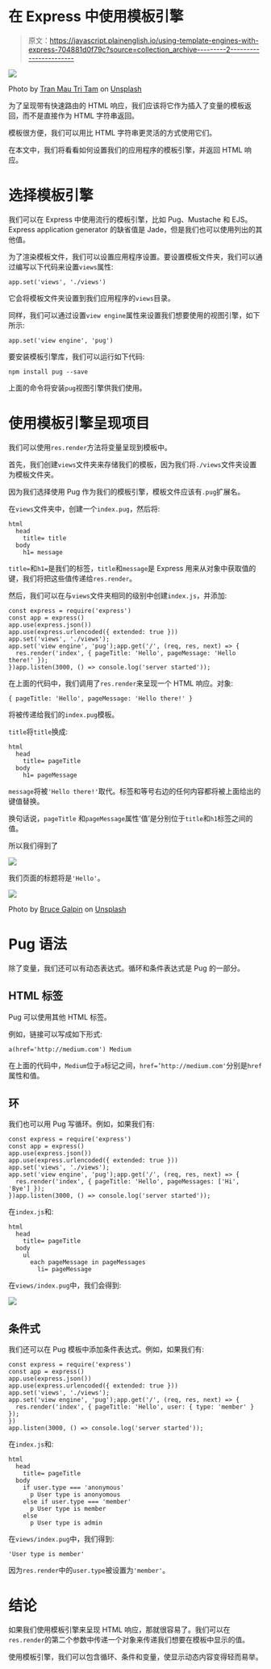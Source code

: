 # 在 Express 中使用模板引擎

> 原文：<https://javascript.plainenglish.io/using-template-engines-with-express-704881d0f79c?source=collection_archive---------2----------------------->

![](img/6d9123e07fd88c4ddef9657935d15408.png)

Photo by [Tran Mau Tri Tam](https://unsplash.com/@tranmautritam?utm_source=medium&utm_medium=referral) on [Unsplash](https://unsplash.com?utm_source=medium&utm_medium=referral)

为了呈现带有快速路由的 HTML 响应，我们应该将它作为插入了变量的模板返回，而不是直接作为 HTML 字符串返回。

模板很方便，我们可以用比 HTML 字符串更灵活的方式使用它们。

在本文中，我们将看看如何设置我们的应用程序的模板引擎，并返回 HTML 响应。

# 选择模板引擎

我们可以在 Express 中使用流行的模板引擎，比如 Pug、Mustache 和 EJS。Express application generator 的缺省值是 Jade，但是我们也可以使用列出的其他值。

为了渲染模板文件，我们可以设置应用程序设置。要设置模板文件夹，我们可以通过编写以下代码来设置`views`属性:

```
app.set('views', './views')
```

它会将模板文件夹设置到我们应用程序的`views`目录。

同样，我们可以通过设置`view engine`属性来设置我们想要使用的视图引擎，如下所示:

```
app.set('view engine', 'pug')
```

要安装模板引擎库，我们可以运行如下代码:

```
npm install pug --save
```

上面的命令将安装`pug`视图引擎供我们使用。

# 使用模板引擎呈现项目

我们可以使用`res.render`方法将变量呈现到模板中。

首先，我们创建`views`文件夹来存储我们的模板，因为我们将`./views`文件夹设置为模板文件夹。

因为我们选择使用 Pug 作为我们的模板引擎，模板文件应该有`.pug`扩展名。

在`views`文件夹中，创建一个`index.pug`，然后将:

```
html
  head
    title= title
  body
    h1= message
```

`title=`和`h1=`是我们的标签，`title`和`message`是 Express 用来从对象中获取值的键，我们将把这些值传递给`res.render`。

然后，我们可以在与`views`文件夹相同的级别中创建`index.js`，并添加:

```
const express = require('express')
const app = express()
app.use(express.json())
app.use(express.urlencoded({ extended: true }))
app.set('views', './views');
app.set('view engine', 'pug');app.get('/', (req, res, next) => {
  res.render('index', { pageTitle: 'Hello', pageMessage: 'Hello there!' });
})app.listen(3000, () => console.log('server started'));
```

在上面的代码中，我们调用了`res.render`来呈现一个 HTML 响应。对象:

```
{ pageTitle: 'Hello', pageMessage: 'Hello there!' }
```

将被传递给我们的`index.pug`模板。

`title`将`title`换成:

```
html
  head
    title= pageTitle
  body
    h1= pageMessage
```

`message`将被`'Hello there!'`取代。标签和等号右边的任何内容都将被上面给出的键值替换。

换句话说，`pageTitle` 和`pageMessage`属性‘值’是分别位于`title`和`h1`标签之间的值。

所以我们得到了

![](img/8de497e743943d3f840d8062e903648d.png)

我们页面的标题将是`'Hello'`。

![](img/8b3769c363e611349c86b291c61708c4.png)

Photo by [Bruce Galpin](https://unsplash.com/@star2dev?utm_source=medium&utm_medium=referral) on [Unsplash](https://unsplash.com?utm_source=medium&utm_medium=referral)

# Pug 语法

除了变量，我们还可以有动态表达式。循环和条件表达式是 Pug 的一部分。

## HTML 标签

Pug 可以使用其他 HTML 标签。

例如，链接可以写成如下形式:

```
a(href='http://medium.com') Medium
```

在上面的代码中，`Medium`位于`a`标记之间，`href=’http://medium.com'`分别是`href`属性和值。

## 环

我们也可以用 Pug 写循环。例如，如果我们有:

```
const express = require('express')
const app = express()
app.use(express.json())
app.use(express.urlencoded({ extended: true }))
app.set('views', './views');
app.set('view engine', 'pug');app.get('/', (req, res, next) => {
  res.render('index', { pageTitle: 'Hello', pageMessages: ['Hi', 'Bye'] });
})app.listen(3000, () => console.log('server started'));
```

在`index.js`和:

```
html
  head
    title= pageTitle
  body
    ul
      each pageMessage in pageMessages
        li= pageMessage
```

在`views/index.pug`中，我们会得到:

![](img/7160f843916ed99e3969e349ed4db7c8.png)

## 条件式

我们还可以在 Pug 模板中添加条件表达式。例如，如果我们有:

```
const express = require('express')
const app = express()
app.use(express.json())
app.use(express.urlencoded({ extended: true }))
app.set('views', './views');
app.set('view engine', 'pug');app.get('/', (req, res, next) => {
  res.render('index', { pageTitle: 'Hello', user: { type: 'member' }   });
})
app.listen(3000, () => console.log('server started'));
```

在`index.js`和:

```
html
  head
    title= pageTitle
  body
    if user.type === 'anonymous'
      p User type is anonyomous
    else if user.type === 'member'
      p User type is member
    else
      p User type is admin
```

在`views/index.pug`中，我们得到:

```
'User type is member'
```

因为`res.render`中的`user.type`被设置为`'member'`。

# 结论

如果我们使用模板引擎来呈现 HTML 响应，那就很容易了。我们可以在`res.render`的第二个参数中传递一个对象来传递我们想要在模板中显示的值。

使用模板引擎，我们可以包含循环、条件和变量，使显示动态内容变得轻而易举。
